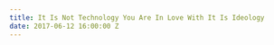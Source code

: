 ```yaml
---
title: It Is Not Technology You Are In Love With It Is Ideology
date: 2017-06-12 16:00:00 Z
---
```


